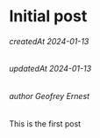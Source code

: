 # Initial post

###### createdAt 2024-01-13
###### updatedAt 2024-01-13
###### author Geofrey Ernest

This is the first post